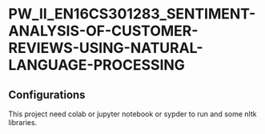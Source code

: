 # PW_II_EN16CS301283_SENTIMENT-ANALYSIS-OF-CUSTOMER-REVIEWS-USING-NATURAL-LANGUAGE-PROCESSING
## Configurations
This project need colab or jupyter notebook or sypder to run and some nltk libraries.

